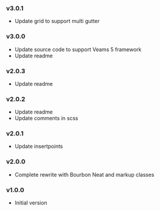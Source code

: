 ### v3.0.1
- Update grid to support multi gutter

### v3.0.0
- Update source code to support Veams 5 framework
- Update readme

### v2.0.3
- Update readme

### v2.0.2
- Update readme
- Update comments in scss

### v2.0.1
- Update insertpoints

### v2.0.0
- Complete rewrite with Bourbon Neat and markup classes

### v1.0.0
- Initial version